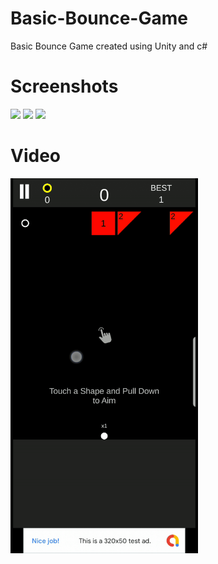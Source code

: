 # Basic-Bounce-Game
Basic Bounce Game created using Unity and c#

# Screenshots
<img src="github-Images/Balls1.jpg" height="400">  <img src="github-Images/Balls2.jpg" height="400">  <img src="github-Images/Balls3.jpg" height="400">

# Video
<img src="github-Images/BasicBounceVideo.gif" height="600">
